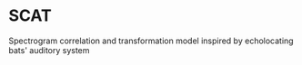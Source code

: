 # SCAT
Spectrogram correlation and transformation model inspired by echolocating bats' auditory system
